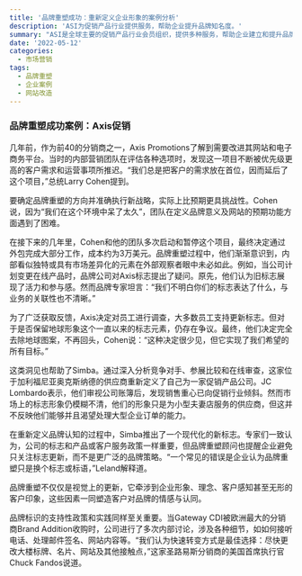 ```yaml
---
title: '品牌重塑成功：重新定义企业形象的案例分析'
description: 'ASI为促销产品行业提供服务，帮助企业提升品牌知名度。'
summary: "ASI是全球主要的促销产品行业会员组织，提供多种服务，帮助企业建立和提升品牌。本次案例分析展示了企业通过网站改造和品牌重塑，成功实现业务转型的过程。"
date: '2022-05-12'
categories:
  - 市场营销
tags:
  - 品牌重塑
  - 企业案例
  - 网站改造
---
```


### 品牌重塑成功案例：Axis促销

几年前，作为前40的分销商之一，Axis Promotions了解到需要改进其网站和电子商务平台。当时的内部营销团队在评估各种选项时，发现这一项目不断被优先级更高的客户需求和运营事项所推迟。“我们总是把客户的需求放在首位，因而延后了这个项目，”总统Larry Cohen提到。

要确定品牌重塑的方向并准确执行新战略，实际上比预期更具挑战性。Cohen说，因为“我们在这个环境中呆了太久”，团队在定义品牌意义及网站的预期功能方面遇到了困难。

在接下来的几年里，Cohen和他的团队多次启动和暂停这个项目，最终决定通过外包完成大部分工作，成本约为3万美元。品牌重塑过程中，他们渐渐意识到，内部看似独特或具有市场差异化的元素在外部观察者眼中未必如此。例如，当公司计划变更在线产品时，品牌公司对Axis标志提出了疑问。原先，他们认为旧标志展现了活力和参与感。然而品牌专家坦言：“我们不明白你们的标志表达了什么，与业务的关联性也不清晰。”

为了广泛获取反馈，Axis决定对员工进行调查，大多数员工支持更新标志。但对于是否保留地球形象这个一直以来的标志元素，仍存在争议。最终，他们决定完全去除地球图案，不再回头，Cohen说：“这种决定很少见，但它实现了我们希望的所有目标。”

这类洞见也帮助了Simba。通过深入分析竞争对手、参展比较和在线审查，这家位于加利福尼亚奥克斯纳德的供应商重新定义了自己为一家促销产品公司。JC Lombardo表示，他们审视公司账簿后，发现销售重心已向促销行业倾斜。然而市场上的标志形象仍模糊不清，他们的形象只是为小型夫妻店服务的供应商，但这并不反映他们能够并且渴望处理大型企业订单的能力。

在重新定义品牌认知的过程中，Simba推出了一个现代化的新标志。专家们一致认为，公司的标志和产品或客户服务政策一样重要，但品牌重塑顾问也提醒企业避免只关注标志更新，而不是更广泛的品牌策略。“一个常见的错误是企业认为品牌重塑只是换个标志或标语，”Leland解释道。

品牌重塑不仅仅是视觉上的更新，它牵涉到企业形象、理念、客户感知甚至无形的客户印象，这些因素一同塑造客户对品牌的情感与认同。

品牌标识的支持性政策和实践同样至关重要。当Gateway CDI被欧洲最大的分销商Brand Addition收购时，公司进行了多次内部讨论，涉及各种细节，如如何接听电话、处理邮件签名、网站内容等。“我们认为快速转变方式是最佳选择：尽快更改大楼标牌、名片、网站及其他接触点，”这家圣路易斯分销商的美国首席执行官Chuck Fandos说道。